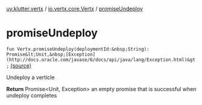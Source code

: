 [uy.klutter.vertx](../index.md) / [io.vertx.core.Vertx](index.md) / [promiseUndeploy](.)


# promiseUndeploy
`fun Vertx.promiseUndeploy(deploymentId:&nbsp;String): Promise&lt;Unit,&nbsp;[Exception](http://docs.oracle.com/javase/6/docs/api/java/lang/Exception.html)&gt;` [(source)](https://github.com/kohesive/klutter/blob/master/vertx3-jdk8/src/main/kotlin/uy/klutter/vertx/Vertx.kt#L206)

Undeploy a verticle

**Return**
Promise&lt;Unit, Exception&gt; an empty promise that is successful when undeploy completes



